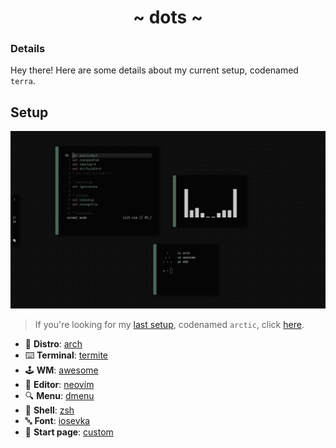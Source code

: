 <h1 align="center">~ dots ~</h1>

### Details

Hey there! Here are some details about my current setup, codenamed `terra`.

## Setup

![](./.config/img/ss.png)

> If you're looking for my [last setup](https://www.reddit.com/r/unixporn/comments/irhskz/i3_the_arctic/), codenamed `arctic`, click [here](https://github.com/safinsingh/dots/tree/e5b8775e6ed751c2300a5a7644fea176a39b6e4f).

- 🐧 **Distro**: [arch](https://www.archlinux.org/)
- ⌨️ **Terminal**: [termite](https://github.com/thestinger/termite)
- 🕹️ **WM**: [awesome](https://awesomewm.org/)
- 📃 **Editor**: [neovim](https://github.com/neovim/neovim)
- 🔍 **Menu**: [dmenu](https://tools.suckless.org/dmenu/)
- 🐚 **Shell**: [zsh](https://www.zsh.org/)
- 🔤 **Font**: [iosevka](https://aur.archlinux.org/packages/nerd-fonts-iosevka/)
- 📖 **Start page**: [custom](https://safinsingh.github.io/start)
